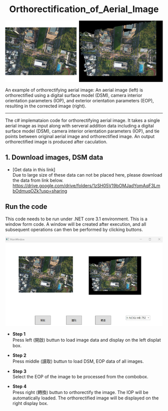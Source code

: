 <h1 align="center">Orthorectification_of_Aerial_Image</h1>

![example img](example_pic/example.jpg)

An example of orthorectifying aerial image: An aerial image (left) is orthorectified using a digital surface model (DSM), camera interior orientation parameters (IOP), and exterior orientation parameters (EOP), resulting in the corrected image (right).

---
The c# implemataion code for orthorectifying aerial image. It takes a single aerial image as input along with serveral addition data including a digital surface model (DSM), camera interior orientation parameters (IOP), and tie points between original aerial image and orthorectified image. An output orthorectified image is produced after caculation.

## 1. Download images, DSM data
* [Get data in this link]  
Due to large size of these data can not be placed here, please download the data from link below.
https://drive.google.com/drive/folders/1zSH05V19bOMJadYomAqF3LmbOdmuqOZk?usp=sharing

## Run the code
This code needs to be run under .NET core 3.1 environment. This is a window form code. A window will be created after execution, and all subsequent operations can then be performed by clicking buttons.

![window image](example_pic/window.jpg)

* **Step 1**  
Press left (開啟) buttun to load image data and display on the left displat box.

* **Step 2**  
Press middle (讀取) buttun to load DSM, EOP data of all images.

* **Step 3**  
Select the EOP of the image to be processed from the combobox.

* **Step 4**  
Press right (轉換) buttun to orthorectify the image. The IOP will be automatically loaded. The orthorectified image will be displayed on the right display box.
